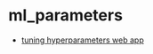 # ml_parameters

- [tuning hyperparameters web app](https://share.streamlit.io/luishernand/ml_parameters_streamlit_app/main/ml_opt_app.py)
